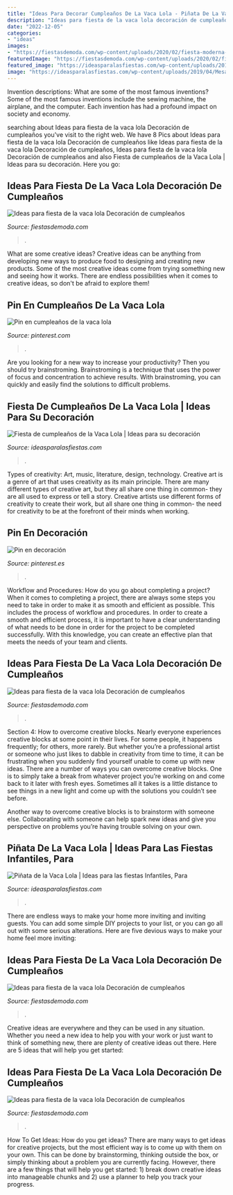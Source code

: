 ```yaml
---
title: "Ideas Para Decorar Cumpleaños De La Vaca Lola - Piñata De La Vaca Lola"
description: "Ideas para fiesta de la vaca lola decoración de cumpleaños"
date: "2022-12-05"
categories:
- "ideas"
images:
- "https://fiestasdemoda.com/wp-content/uploads/2020/02/fiesta-moderna-de-la-vaca-lola-1024x1024.jpg"
featuredImage: "https://fiestasdemoda.com/wp-content/uploads/2020/02/fiesta-moderna-de-la-vaca-lola-1024x1024.jpg"
featured_image: "https://ideasparalasfiestas.com/wp-content/uploads/2019/04/Mesa-de-dulces-para-Fiesta-de-la-Vaca-Lola-3.jpg"
image: "https://ideasparalasfiestas.com/wp-content/uploads/2019/04/Mesa-de-dulces-para-Fiesta-de-la-Vaca-Lola-3.jpg"
---
```



Invention descriptions: What are some of the most famous inventions?
Some of the most famous inventions include the sewing machine, the airplane, and the computer. Each invention has had a profound impact on society and economy.

	

		
searching about Ideas para fiesta de la vaca lola Decoración de cumpleaños you've visit to the right web. We have 8 Pics about Ideas para fiesta de la vaca lola Decoración de cumpleaños like Ideas para fiesta de la vaca lola Decoración de cumpleaños, Ideas para fiesta de la vaca lola Decoración de cumpleaños and also Fiesta de cumpleaños de la Vaca Lola | Ideas para su decoración. Here you go:
		
    
## Ideas Para Fiesta De La Vaca Lola Decoración De Cumpleaños

<img loading=lazy src="https://fiestasdemoda.com/wp-content/uploads/2020/02/fiesta-tematica-de-la-vaca-lola-1024x798.jpg" onerror="this.onerror=null;this.src='https://tse1.mm.bing.net/th?id=OIP.iMIwu2tweJ4boZhCAcNgwQHaFx&amp;pid=15.1';" alt="Ideas para fiesta de la vaca lola Decoración de cumpleaños">

_Source: fiestasdemoda.com_

>. 

	

What are some creative ideas?
Creative ideas can be anything from developing new ways to produce food to designing and creating new products. Some of the most creative ideas come from trying something new and seeing how it works. There are endless possibilities when it comes to creative ideas, so don't be afraid to explore them!

    
## Pin En Cumpleaños De La Vaca Lola

<img loading=lazy src="https://i.pinimg.com/474x/77/83/22/778322207e05e03d54534fbcb5ac2b98.jpg" onerror="this.onerror=null;this.src='https://tse3.mm.bing.net/th?id=OIP.fny53HX8SZ3qn7K7-wz_dAAAAA&amp;pid=15.1';" alt="Pin en cumpleaños de la vaca lola">

_Source: pinterest.com_

>. 

	

Are you looking for a new way to increase your productivity? Then you should try brainstroming. Brainstroming is a technique that uses the power of focus and concentration to achieve results. With brainstroming, you can quickly and easily find the solutions to difficult problems.

    
## Fiesta De Cumpleaños De La Vaca Lola | Ideas Para Su Decoración

<img loading=lazy src="https://ideasparalasfiestas.com/wp-content/uploads/2019/04/Mesa-de-dulces-para-Fiesta-de-la-Vaca-Lola-3.jpg" onerror="this.onerror=null;this.src='https://tse3.mm.bing.net/th?id=OIP.Eeyo3lBZBQ6bDT1iMqFHjwHaKR&amp;pid=15.1';" alt="Fiesta de cumpleaños de la Vaca Lola | Ideas para su decoración">

_Source: ideasparalasfiestas.com_

>. 

	

Types of creativity: Art, music, literature, design, technology.
Creative art is a genre of art that uses creativity as its main principle. There are many different types of creative art, but they all share one thing in common- they are all used to express or tell a story. Creative artists use different forms of creativity to create their work, but all share one thing in common- the need for creativity to be at the forefront of their minds when working.

    
## Pin En Decoración

<img loading=lazy src="https://i.pinimg.com/736x/02/f4/62/02f4627a50112df60efc1dec8c803d30.jpg" onerror="this.onerror=null;this.src='https://tse3.mm.bing.net/th?id=OIP.u5Kb6tN69RsOK52zZsFpXQHaHa&amp;pid=15.1';" alt="Pin en decoración">

_Source: pinterest.es_

>. 

	

Workflow and Procedures: How do you go about completing a project?
When it comes to completing a project, there are always some steps you need to take in order to make it as smooth and efficient as possible. This includes the process of workflow and procedures. In order to create a smooth and efficient process, it is important to have a clear understanding of what needs to be done in order for the project to be completed successfully. With this knowledge, you can create an effective plan that meets the needs of your team and clients.

    
## Ideas Para Fiesta De La Vaca Lola Decoración De Cumpleaños

<img loading=lazy src="https://fiestasdemoda.com/wp-content/uploads/2020/02/fiesta-moderna-de-la-vaca-lola-1024x1024.jpg" onerror="this.onerror=null;this.src='https://tse1.mm.bing.net/th?id=OIP.7maf74b5V_8DMw8d7x0OwQHaHa&amp;pid=15.1';" alt="Ideas para fiesta de la vaca lola Decoración de cumpleaños">

_Source: fiestasdemoda.com_

>. 

	

Section 4: How to overcome creative blocks.
Nearly everyone experiences creative blocks at some point in their lives. For some people, it happens frequently; for others, more rarely. But whether you’re a professional artist or someone who just likes to dabble in creativity from time to time, it can be frustrating when you suddenly find yourself unable to come up with new ideas.
There are a number of ways you can overcome creative blocks. One is to simply take a break from whatever project you’re working on and come back to it later with fresh eyes. Sometimes all it takes is a little distance to see things in a new light and come up with the solutions you couldn’t see before.

Another way to overcome creative blocks is to brainstorm with someone else. Collaborating with someone can help spark new ideas and give you perspective on problems you’re having trouble solving on your own.

    
## Piñata De La Vaca Lola | Ideas Para Las Fiestas Infantiles, Para

<img loading=lazy src="https://ideasparalasfiestas.com/wp-content/uploads/2019/04/figuras-y-moldes-para-imprimir-de-la-vaca-lola-9-189x300.jpg" onerror="this.onerror=null;this.src='https://tse3.mm.bing.net/th?id=OIP.GToNNPG4ssQBrsaHjv7OpQAAAA&amp;pid=15.1';" alt="Piñata de la Vaca Lola | Ideas para las fiestas Infantiles, Para">

_Source: ideasparalasfiestas.com_

>. 

	

There are endless ways to make your home more inviting and inviting guests. You can add some simple DIY projects to your list, or you can go all out with some serious alterations. Here are five devious ways to make your home feel more inviting: 

    
## Ideas Para Fiesta De La Vaca Lola Decoración De Cumpleaños

<img loading=lazy src="https://fiestasdemoda.com/wp-content/uploads/2020/02/fiesta-de-la-vaca-lola-para-nino-768x959.jpg" onerror="this.onerror=null;this.src='https://tse1.mm.bing.net/th?id=OIP.go4mmcbVDnsGec1aWVJ-OAHaJP&amp;pid=15.1';" alt="Ideas para fiesta de la vaca lola Decoración de cumpleaños">

_Source: fiestasdemoda.com_

>. 

	

Creative ideas are everywhere and they can be used in any situation. Whether you need a new idea to help you with your work or just want to think of something new, there are plenty of creative ideas out there. Here are 5 ideas that will help you get started: 

    
## Ideas Para Fiesta De La Vaca Lola Decoración De Cumpleaños

<img loading=lazy src="https://fiestasdemoda.com/wp-content/uploads/2020/02/ideas-para-fiesta-de-la-vaca-lola-768x576.jpg" onerror="this.onerror=null;this.src='https://tse3.mm.bing.net/th?id=OIP.Ju4E_nW-QMsAshAUcF0zqgHaFj&amp;pid=15.1';" alt="Ideas para fiesta de la vaca lola Decoración de cumpleaños">

_Source: fiestasdemoda.com_

>. 

	

How To Get Ideas: How do you get ideas?
There are many ways to get ideas for creative projects, but the most efficient way is to come up with them on your own. This can be done by brainstorming, thinking outside the box, or simply thinking about a problem you are currently facing. However, there are a few things that will help you get started: 1) break down creative ideas into manageable chunks and 2) use a planner to help you track your progress.

